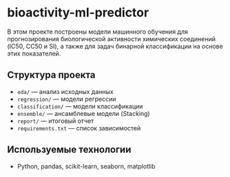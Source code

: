 # bioactivity-ml-predictor

В этом проекте построены модели машинного обучения для прогнозирования биологической активности химических соединений (IC50, CC50 и SI), а также для задач бинарной классификации на основе этих показателей.

## Структура проекта

- `eda/` — анализ исходных данных
- `regression/` — модели регрессии
- `classification/` — модели классификации
- `ensemble/` — ансамблевые модели (Stacking)
- `report/` — итоговый отчет
- `requirements.txt` — список зависимостей

## Используемые технологии

- Python, pandas, scikit-learn, seaborn, matplotlib
